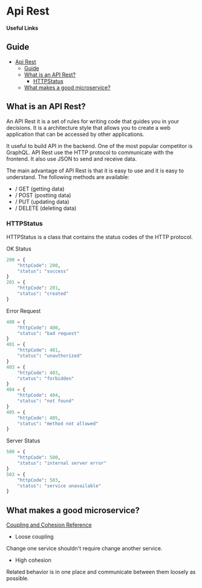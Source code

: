 # Api Rest

**Useful Links**

## Guide

- [Api Rest](#api-rest)
  - [Guide](#guide)
  - [What is an API Rest?](#what-is-an-api-rest)
    - [HTTPStatus](#httpstatus)
  - [What makes a good microservice?](#what-makes-a-good-microservice)

## What is an API Rest?

An API Rest it is a set of rules for writing code that guides you in your decisions. It is a architecture style that allows you to create a web application that can be accessed by other applications.

It useful to build API in the backend. One of the most popular competitor is GraphQL. API Rest use the HTTP protocol to communicate with the frontend. It also use JSON to send and receive data.

The main advantage of API Rest is that it is easy to use and it is easy to understand. The following methods are available:

- / GET (getting data)
- / POST (postting data)
- / PUT (updating data)
- / DELETE (deleting data)

### HTTPStatus

HTTPStatus is a class that contains the status codes of the HTTP protocol.

OK Status
```python
200 = {
    "httpCode": 200,
    "status": "success"
}
201 = {
    "httpCode": 201,
    "status": "created"
}
```

Error Request
```python
400 = {
    "httpCode": 400,
    "status": "bad request"
}
401 = {
    "httpCode": 401,
    "status": "unauthorized"
}
403 = {
    "httpCode": 403,
    "status": "forbidden"
}
404 = {
    "httpCode": 404,
    "status": "not found"
}
405 = {
    "httpCode": 405,
    "status": "method not allowed"
}
```

Server Status
```python
500 = {
    "httpCode": 500,
    "status": "internal server error"
}
503 = {
    "httpCode": 503,
    "status": "service unavailable"
}
```
## What makes a good microservice?

[Coupling and Cohesion Reference](../../bibliography/references/20220517145003_coupling-and-cohesion-microservices.md)

- Loose coupling

Change one service shouldn't require change another service. 

- High cohesion

Related behavior is in one place and communicate between them loosely as possible.


